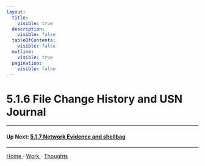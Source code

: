 ```yaml
---
layout:
  title:
    visible: true
  description:
    visible: false
  tableOfContents:
    visible: false
  outline:
    visible: true
  pagination:
    visible: false
---
```


# 5.1.6 File Change History and USN Journal

***

#### Up Next: [5.1.7 Network Evidence and shellbag](5.1.7-network-evidence-and-shellbag.md)

***

[Home ](https://app.gitbook.com/o/0kO27okC5uVB9ALX3rho/s/036xtfEIzcEdGegONXWM/)⋅ [Work ](https://app.gitbook.com/o/0kO27okC5uVB9ALX3rho/s/WaFS755Q4sf02CxLcghQ/)⋅ [Thoughts](https://app.gitbook.com/o/0kO27okC5uVB9ALX3rho/s/s4QQPMntQ25hmJToKSOu/)
